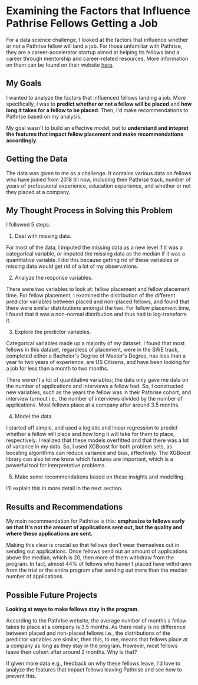 # Examining the Factors that Influence Pathrise Fellows Getting a Job

For a data science challenge, I looked at the factors that influence whether or not a Pathrise fellow will land a job. For those unfamiliar with Pathrise, they are a career-accelerator startup aimed at helping its fellows land a career through mentorship and career-related resources. More information on them can be found on their website [here](https://www.pathrise.com/).

## My Goals
I wanted to analyze the factors that influenced fellows landing a job. More specifically, I was to **predict whether or not a fellow will be placed** and **how long it takes for a fellow to be placed**. Then, I'd make recommendations to Pathrise based on my analysis. 

My goal wasn't to build an effective model, but to **understand and intepret the features that impact fellow placement and make recommendations accordingly**. 

## Getting the Data
The data was given to me as a challenge. It contains various data on fellows who have joined from 2018 till now, including their Pathrise track, number of years of professional experience, education experience, and whether or not they placed at a company. 

## My Thought Process in Solving this Problem
I followed 5 steps:
1) Deal with missing data. 

For most of the data, I imputed the missing data as a new level if it was a categorical variable, or imputed the missing data as the median if it was a quantitative variable. I did this because getting rid of these variables or missing data would get rid of a lot of my observations.

2) Analyze the response variables. 

There were two variables to look at: fellow placement and fellow placement time. For fellow placement, I examined the distribution of the different predictor variables between placed and non-placed fellows, and found that there were similar distributions amongst the two. For fellow placement time, I found that it was a non-normal distribution and thus had to log-transform it.

3) Explore the predictor variables.

Categorical variables made up a majority of my dataset. I found that most fellows in this dataset, regardless of placement, were in the SWE track, completed either a Bachelor's Degree of Master's Degree, has less than a year to two years of experience, are US Citizens, and have been looking for a job for less than a month to two months.

There weren't a lot of quantitative variables; the data only gave me data on the number of applications and interviews a fellow had. So, I constructed new variables, such as the years the fellow was in their Pathrise cohort, and interview turnout i.e., the number of interviews divided by the number of applications. Most fellows place at a company after around 3.5 months.

4) Model the data.

I started off simple, and used a logistic and linear regression to predict whether a fellow will place and how long it will take for them to place, respectively. I realized that these models overfitted and that there was a lot of variance in my data. So, I used XGBoost for both problem sets, as boosting algorithms can reduce variance and bias, effectively. The XGBoost library can also let me know which features are important, which is a powerful tool for interpretative problems.

5) Make some recommendations based on these insights and modelling.

I'll explain this in more detail in the next section.

## Results and Recommendations

My main recommendation for Pathrise is this: **emphasize to fellows early on that it's not the amount of applications sent out, but the quality and where these applications are sent.** 

Making this clear is crucial so that fellows don't wear themselves out in sending out applications. Once fellows send out an amount of applications above the median, which is 20, then more of them withdraw from the program. In fact, almost 44% of fellows who haven't placed have withdrawn from the trial or the entire program after sending out more than the median number of applications. 

## Possible Future Projects
**Looking at ways to make fellows stay in the program**.

According to the Pathrise website, the average number of months a fellow takes to place at a company is 3.5 months. As there really is no difference between placed and non-placed fellows i.e., the distributions of the predictor variables are similar, then this, to me, means that fellows place at a company as long as they stay in the program. However, most fellows leave their cohort after around 2 months. Why is that?

If given more data e.g., feedback on why these fellows leave, I'd love to analyze the features that impact fellows leaving Pathrise and see how to prevent this. 

